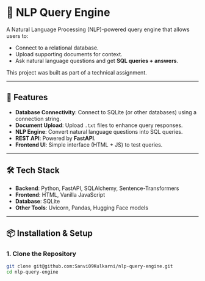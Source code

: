 # 🧠 NLP Query Engine

A Natural Language Processing (NLP)-powered query engine that allows users to:
- Connect to a relational database.
- Upload supporting documents for context.
- Ask natural language questions and get **SQL queries + answers**.

This project was built as part of a technical assignment.

---

## 🚀 Features
- **Database Connectivity**: Connect to SQLite (or other databases) using a connection string.
- **Document Upload**: Upload `.txt` files to enhance query responses.
- **NLP Engine**: Convert natural language questions into SQL queries.
- **REST API**: Powered by **FastAPI**.
- **Frontend UI**: Simple interface (HTML + JS) to test queries.

---

## 🛠 Tech Stack
- **Backend**: Python, FastAPI, SQLAlchemy, Sentence-Transformers
- **Frontend**: HTML, Vanilla JavaScript
- **Database**: SQLite
- **Other Tools**: Uvicorn, Pandas, Hugging Face models

---

## 📦 Installation & Setup

### 1. Clone the Repository
```bash
git clone git@github.com:Sanvi09Kulkarni/nlp-query-engine.git
cd nlp-query-engine
